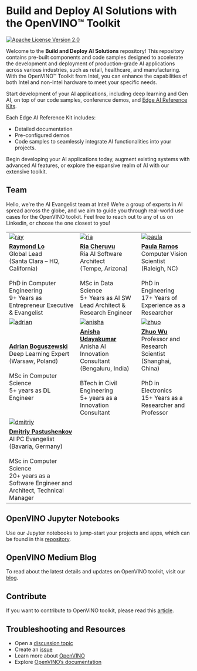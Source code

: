 # Build and Deploy AI Solutions with the OpenVINO™ Toolkit

[![Apache License Version 2.0](https://img.shields.io/badge/license-Apache_2.0-green.svg)](https://github.com/openvinotoolkit/openvino_build_deploy/blob/master/LICENSE.txt)

Welcome to the **Build and Deploy AI Solutions** repository! This repository contains pre-built components and code samples designed to accelerate the development and deployment of production-grade AI applications across various industries, such as retail, healthcare, and manufacturing. With the OpenVINO™ Toolkit from Intel, you can enhance the capabilities of both Intel and non-Intel hardware to meet your specific needs.

Start development of your AI applications, including deep learning and Gen AI, on top of our code samples, conference demos, and [Edge AI Reference Kits](https://www.intel.com/content/www/us/en/developer/topic-technology/edge-5g/open-potential.html).

Each Edge AI Reference Kit includes:

- Detailed documentation
- Pre-configured demos
- Code samples to seamlessly integrate AI functionalities into your projects.

Begin developing your AI applications today, augment existing systems with advanced AI features, or explore the expansive realm of AI with our extensive toolkit.

## Team

Hello, we're the AI Evangelist team at Intel! We’re a group of experts in AI spread across the globe, and we aim to guide you through real-world use cases for the OpenVINO toolkit. Feel free to reach out to any of us on Linkedin, or choose the one closest to you!

| | | |
|---|---|---|
|[![ray](https://github.com/openvinotoolkit/openvino_notebooks/assets/138901786/747ab608-235a-4db9-b959-c9e158b40b12)](https://www.linkedin.com/in/raymondlo84/)|[![ria](https://github.com/openvinotoolkit/openvino_notebooks/assets/138901786/05b43e99-5204-4986-b06f-99db1ca1449d)](https://www.linkedin.com/in/ria-cheruvu-54348a173/)|[![paula](https://github.com/openvinotoolkit/openvino_notebooks/assets/138901786/7b884f49-7221-45e9-ad96-08b341022279)](https://www.linkedin.com/in/paula-ramos-41097319/)|
|**[Raymond Lo](https://www.linkedin.com/in/raymondlo84/)** <br> Global Lead <br> (Santa Clara – HQ, California) <br><br> PhD in Computer Engineering <br> 9+ Years as Entrepreneur Executive & Evangelist|**[Ria Cheruvu](https://www.linkedin.com/in/ria-cheruvu-54348a173/)** <br> Ria AI Software Architect <br> (Tempe, Arizona) <br><br> MSc in Data Science <br> 5+ Years as AI SW Lead Architect & Research Engineer|**[Paula Ramos](https://www.linkedin.com/in/paula-ramos-41097319/)** <br> Computer Vision Scientist <br> (Raleigh, NC) <br><br> PhD in Engineering <br> 17+ Years of Experience as a Researcher|
|[![adrian](https://github.com/openvinotoolkit/openvino_notebooks/assets/138901786/10d11bf5-63f0-485b-93cb-581354203723)](https://www.linkedin.com/in/adrianboguszewski/)|[![anisha](https://github.com/openvinotoolkit/openvino_notebooks/assets/138901786/d3641d44-f6b4-410d-96ce-4c401e99b35c)](https://www.linkedin.com/in/anisha-uday/)|[![zhuo](https://github.com/openvinotoolkit/openvino_notebooks/assets/138901786/be02c0af-182a-4504-bac5-4780849f9e47)](https://www.linkedin.com/in/wuzhuo/)|
|**[Adrian Boguszewski](https://www.linkedin.com/in/adrianboguszewski/)** <br> Deep Learning Expert <br> (Warsaw, Poland) <br><br> MSc in Computer Science <br> 5+ years as DL Engineer|**[Anisha Udayakumar](https://www.linkedin.com/in/anisha-uday/)** <br> Anisha AI Innovation Consultant <br> (Bengaluru, India) <br><br> BTech in Civil Engineering <br> 5+ years as a Innovation Consultant|**[Zhuo Wu](https://www.linkedin.com/in/wuzhuo/)** <br> Professor and Research Scientist <br> (Shanghai, China) <br><br> PhD in Electronics <br> 15+ Years as a Researcher and Professor|
|[![dmitriy](https://github.com/user-attachments/assets/92fa69d1-10f4-4f1a-968a-501ab6c65cab)](https://www.linkedin.com/in/dmitriy-pastushenkov/)|
|**[Dmitriy Pastushenkov​](https://www.linkedin.com/in/dmitriy-pastushenkov/)** <br> AI PC Evangelist <br> (Bavaria, Germany) <br><br> MSc in Computer Science <br> 20+ years as a Software Engineer and Architect, Technical Manager |

## OpenVINO Jupyter Notebooks
Use our Jupyter notebooks to jump-start your projects and apps, which can be found in this [repository](https://github.com/openvinotoolkit/openvino_notebooks).

## OpenVINO Medium Blog
To read about the latest details and updates on OpenVINO toolkit, visit our [blog](https://medium.com/openvino-toolkit).

## Contribute
If you want to contribute to OpenVINO toolkit, please read this [article](https://medium.com/openvino-toolkit/how-to-contribute-to-an-ai-open-source-project-c741f48e009e).

## Troubleshooting and Resources
- Open a [discussion topic](https://github.com/openvinotoolkit/openvino_build_deploy/discussions)
- Create an [issue](https://github.com/openvinotoolkit/openvino_build_deploy/issues)
- Learn more about [OpenVINO](https://www.intel.com/content/www/us/en/developer/tools/openvino-toolkit/overview.html)
- Explore [OpenVINO’s documentation](https://docs.openvino.ai/home.html)
